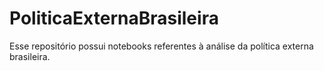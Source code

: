# PoliticaExternaBrasileira

Esse repositório possui notebooks referentes à análise da política externa brasileira.
